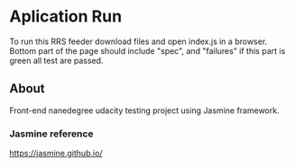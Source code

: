 # Aplication Run
To run this RRS feeder download files and open index.js in a browser. Bottom part of the page should include "spec", and "failures" if this part is green all test are passed.

## About
Front-end nanedegree udacity testing project using Jasmine framework. 

### Jasmine reference
https://jasmine.github.io/
